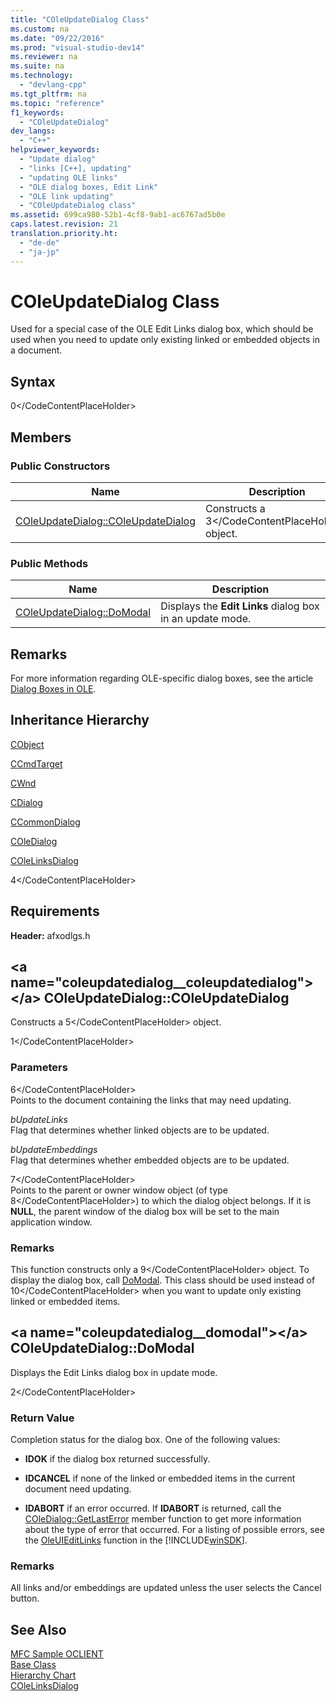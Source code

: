 ```yaml
---
title: "COleUpdateDialog Class"
ms.custom: na
ms.date: "09/22/2016"
ms.prod: "visual-studio-dev14"
ms.reviewer: na
ms.suite: na
ms.technology: 
  - "devlang-cpp"
ms.tgt_pltfrm: na
ms.topic: "reference"
f1_keywords: 
  - "COleUpdateDialog"
dev_langs: 
  - "C++"
helpviewer_keywords: 
  - "Update dialog"
  - "links [C++], updating"
  - "updating OLE links"
  - "OLE dialog boxes, Edit Link"
  - "OLE link updating"
  - "COleUpdateDialog class"
ms.assetid: 699ca980-52b1-4cf8-9ab1-ac6767ad5b0e
caps.latest.revision: 21
translation.priority.ht: 
  - "de-de"
  - "ja-jp"
---
```

# COleUpdateDialog Class
Used for a special case of the OLE Edit Links dialog box, which should be used when you need to update only existing linked or embedded objects in a document.  
  
## Syntax  
  
<CodeContentPlaceHolder>0\</CodeContentPlaceHolder>  
## Members  
  
### Public Constructors  
  
|Name|Description|  
|----------|-----------------|  
|[COleUpdateDialog::COleUpdateDialog](#coleupdatedialog__coleupdatedialog)|Constructs a <CodeContentPlaceHolder>3\</CodeContentPlaceHolder> object.|  
  
### Public Methods  
  
|Name|Description|  
|----------|-----------------|  
|[COleUpdateDialog::DoModal](#coleupdatedialog__domodal)|Displays the **Edit Links** dialog box in an update mode.|  
  
## Remarks  
 For more information regarding OLE-specific dialog boxes, see the article [Dialog Boxes in OLE](../vs140/dialog-boxes-in-ole.md).  
  
## Inheritance Hierarchy  
 [CObject](../vs140/cobject-class.md)  
  
 [CCmdTarget](../vs140/ccmdtarget-class.md)  
  
 [CWnd](../vs140/cwnd-class.md)  
  
 [CDialog](../vs140/cdialog-class.md)  
  
 [CCommonDialog](../vs140/ccommondialog-class.md)  
  
 [COleDialog](../vs140/coledialog-class.md)  
  
 [COleLinksDialog](../vs140/colelinksdialog-class.md)  
  
 <CodeContentPlaceHolder>4\</CodeContentPlaceHolder>  
  
## Requirements  
 **Header:** afxodlgs.h  
  
##  \<a name="coleupdatedialog__coleupdatedialog">\</a>  COleUpdateDialog::COleUpdateDialog  
 Constructs a <CodeContentPlaceHolder>5\</CodeContentPlaceHolder> object.  
  
<CodeContentPlaceHolder>1\</CodeContentPlaceHolder>  
### Parameters  
 <CodeContentPlaceHolder>6\</CodeContentPlaceHolder>  
 Points to the document containing the links that may need updating.  
  
 *bUpdateLinks*  
 Flag that determines whether linked objects are to be updated.  
  
 *bUpdateEmbeddings*  
 Flag that determines whether embedded objects are to be updated.  
  
 <CodeContentPlaceHolder>7\</CodeContentPlaceHolder>  
 Points to the parent or owner window object (of type <CodeContentPlaceHolder>8\</CodeContentPlaceHolder>) to which the dialog object belongs. If it is **NULL**, the parent window of the dialog box will be set to the main application window.  
  
### Remarks  
 This function constructs only a <CodeContentPlaceHolder>9\</CodeContentPlaceHolder> object. To display the dialog box, call [DoModal](../vs140/colelinksdialog-class.md#colelinksdialog__domodal). This class should be used instead of <CodeContentPlaceHolder>10\</CodeContentPlaceHolder> when you want to update only existing linked or embedded items.  
  
##  \<a name="coleupdatedialog__domodal">\</a>  COleUpdateDialog::DoModal  
 Displays the Edit Links dialog box in update mode.  
  
<CodeContentPlaceHolder>2\</CodeContentPlaceHolder>  
### Return Value  
 Completion status for the dialog box. One of the following values:  
  
-   **IDOK** if the dialog box returned successfully.  
  
-   **IDCANCEL** if none of the linked or embedded items in the current document need updating.  
  
-   **IDABORT** if an error occurred. If **IDABORT** is returned, call the [COleDialog::GetLastError](../vs140/coledialog-class.md#coledialog__getlasterror) member function to get more information about the type of error that occurred. For a listing of possible errors, see the                                 [OleUIEditLinks](http://msdn.microsoft.com/library/windows/desktop/ms679703) function in the [!INCLUDE[winSDK](../vs140/includes/winsdk_md.md)].  
  
### Remarks  
 All links and/or embeddings are updated unless the user selects the Cancel button.  
  
## See Also  
 [MFC Sample OCLIENT](../vs140/visual-c---samples.md)   
 [Base Class](../vs140/colelinksdialog-class.md)   
 [Hierarchy Chart](../vs140/hierarchy-chart.md)   
 [COleLinksDialog](../vs140/colelinksdialog-class.md)